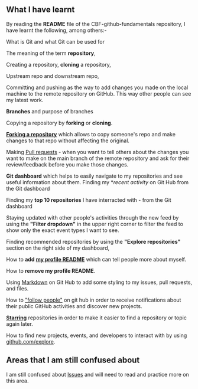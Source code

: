## **What I have learnt**

By reading the **README** file of the CBF-github-fundamentals repository, I have learnt the following, among others:-

What is Git and what Git can be used for

The meaning of the term **repository**, 

Creating a repository, **cloning** a repository,

Upstream repo and downstream repo,

Committing and pushing as the way to add changes you made on the local machine to the remote repository on GitHub. This way other people can see my latest work. 

**Branches** and purpose of branches

Copying a repository by **forking** or **cloning**.

[**Forking a repository**](https://docs.github.com/en/pull-requests/collaborating-with-pull-requests/working-with-forks/fork-a-repo) which allows to copy someone's repo and make changes to that repo without affecting the original.

Making [Pull requests](https://docs.github.com/en/pull-requests/collaborating-with-pull-requests/proposing-changes-to-your-work-with-pull-requests/creating-a-pull-request) - when you want to tell others about the changes you want to make on the main branch of the remote repository and ask for their review/feedback before you make those changes.

**Git dashboard** which helps to easily navigate to my repositories and see useful information about them.
Finding my **recent activity* on Git Hub from the Git dashboard

Finding my **top 10 repositories** I have interracted with - from the Git dashboard

Staying updated with other people's activities through the new feed by using the  **"Filter dropdown"** in the upper right corner to filter the feed to show only the exact event types I want to see.

Finding recommended repositories by using the **"Explore repositories"** section on the right side of my dashboard,

How to **add** [**my profile README**](https://docs.github.com/en/account-and-profile/setting-up-and-managing-your-github-profile/customizing-your-profile/managing-your-profile-readme#prerequisites) which can tell people more about myself.

How to **remove my profile README**.

Using [Markdown](https://docs.github.com/en/get-started/writing-on-github/getting-started-with-writing-and-formatting-on-github/basic-writing-and-formatting-syntax) on Git Hub to add some styling to my issues, pull requests, and files.

How to ["follow people"](https://docs.github.com/en/get-started/exploring-projects-on-github/following-people) on git hub in order to receive notifications about their public GitHub activities and discover new projects.

[**Starring**](https://docs.github.com/en/get-started/exploring-projects-on-github/saving-repositories-with-stars) repositories in order to make it easier to find a repository or topic again later. 

How to find new projects, events, and developers to interact with by using [github.com/explore](github.com/explore).
 
## **Areas that I am still confused about**

I am still confused about [Issues](https://docs.github.com/en/issues/tracking-your-work-with-issues/about-issues) and will need to read and practice more on this area.
